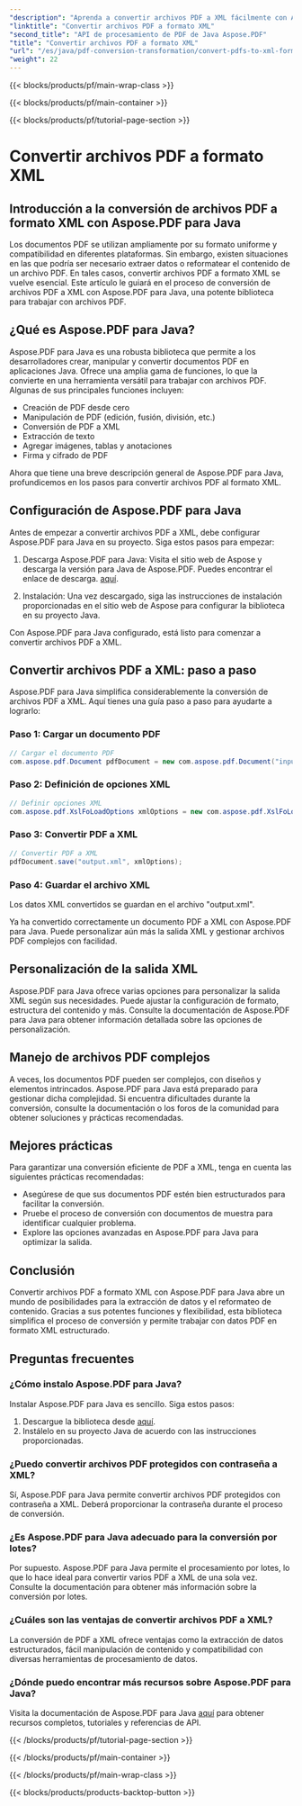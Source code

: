 ```yaml
---
"description": "Aprenda a convertir archivos PDF a XML fácilmente con Aspose.PDF para Java. Guía paso a paso y buenas prácticas para una conversión eficiente."
"linktitle": "Convertir archivos PDF a formato XML"
"second_title": "API de procesamiento de PDF de Java Aspose.PDF"
"title": "Convertir archivos PDF a formato XML"
"url": "/es/java/pdf-conversion-transformation/convert-pdfs-to-xml-format/"
"weight": 22
---
```


{{< blocks/products/pf/main-wrap-class >}}

{{< blocks/products/pf/main-container >}}

{{< blocks/products/pf/tutorial-page-section >}}

# Convertir archivos PDF a formato XML


## Introducción a la conversión de archivos PDF a formato XML con Aspose.PDF para Java

Los documentos PDF se utilizan ampliamente por su formato uniforme y compatibilidad en diferentes plataformas. Sin embargo, existen situaciones en las que podría ser necesario extraer datos o reformatear el contenido de un archivo PDF. En tales casos, convertir archivos PDF a formato XML se vuelve esencial. Este artículo le guiará en el proceso de conversión de archivos PDF a XML con Aspose.PDF para Java, una potente biblioteca para trabajar con archivos PDF.

## ¿Qué es Aspose.PDF para Java?

Aspose.PDF para Java es una robusta biblioteca que permite a los desarrolladores crear, manipular y convertir documentos PDF en aplicaciones Java. Ofrece una amplia gama de funciones, lo que la convierte en una herramienta versátil para trabajar con archivos PDF. Algunas de sus principales funciones incluyen:

- Creación de PDF desde cero
- Manipulación de PDF (edición, fusión, división, etc.)
- Conversión de PDF a XML
- Extracción de texto
- Agregar imágenes, tablas y anotaciones
- Firma y cifrado de PDF

Ahora que tiene una breve descripción general de Aspose.PDF para Java, profundicemos en los pasos para convertir archivos PDF al formato XML.

## Configuración de Aspose.PDF para Java

Antes de empezar a convertir archivos PDF a XML, debe configurar Aspose.PDF para Java en su proyecto. Siga estos pasos para empezar:

1. Descarga Aspose.PDF para Java: Visita el sitio web de Aspose y descarga la versión para Java de Aspose.PDF. Puedes encontrar el enlace de descarga. [aquí](https://releases.aspose.com/pdf/java/).

2. Instalación: Una vez descargado, siga las instrucciones de instalación proporcionadas en el sitio web de Aspose para configurar la biblioteca en su proyecto Java.

Con Aspose.PDF para Java configurado, está listo para comenzar a convertir archivos PDF a XML.

## Convertir archivos PDF a XML: paso a paso

Aspose.PDF para Java simplifica considerablemente la conversión de archivos PDF a XML. Aquí tienes una guía paso a paso para ayudarte a lograrlo:

### Paso 1: Cargar un documento PDF

```java
// Cargar el documento PDF
com.aspose.pdf.Document pdfDocument = new com.aspose.pdf.Document("input.pdf");
```

### Paso 2: Definición de opciones XML

```java
// Definir opciones XML
com.aspose.pdf.XslFoLoadOptions xmlOptions = new com.aspose.pdf.XslFoLoadOptions();
```

### Paso 3: Convertir PDF a XML

```java
// Convertir PDF a XML
pdfDocument.save("output.xml", xmlOptions);
```

### Paso 4: Guardar el archivo XML

Los datos XML convertidos se guardan en el archivo "output.xml".

Ya ha convertido correctamente un documento PDF a XML con Aspose.PDF para Java. Puede personalizar aún más la salida XML y gestionar archivos PDF complejos con facilidad.

## Personalización de la salida XML

Aspose.PDF para Java ofrece varias opciones para personalizar la salida XML según sus necesidades. Puede ajustar la configuración de formato, estructura del contenido y más. Consulte la documentación de Aspose.PDF para Java para obtener información detallada sobre las opciones de personalización.

## Manejo de archivos PDF complejos

A veces, los documentos PDF pueden ser complejos, con diseños y elementos intrincados. Aspose.PDF para Java está preparado para gestionar dicha complejidad. Si encuentra dificultades durante la conversión, consulte la documentación o los foros de la comunidad para obtener soluciones y prácticas recomendadas.

## Mejores prácticas

Para garantizar una conversión eficiente de PDF a XML, tenga en cuenta las siguientes prácticas recomendadas:

- Asegúrese de que sus documentos PDF estén bien estructurados para facilitar la conversión.
- Pruebe el proceso de conversión con documentos de muestra para identificar cualquier problema.
- Explore las opciones avanzadas en Aspose.PDF para Java para optimizar la salida.

## Conclusión

Convertir archivos PDF a formato XML con Aspose.PDF para Java abre un mundo de posibilidades para la extracción de datos y el reformateo de contenido. Gracias a sus potentes funciones y flexibilidad, esta biblioteca simplifica el proceso de conversión y permite trabajar con datos PDF en formato XML estructurado.

## Preguntas frecuentes

### ¿Cómo instalo Aspose.PDF para Java?

Instalar Aspose.PDF para Java es sencillo. Siga estos pasos:
1. Descargue la biblioteca desde [aquí](https://releases.aspose.com/pdf/java/).
2. Instálelo en su proyecto Java de acuerdo con las instrucciones proporcionadas.

### ¿Puedo convertir archivos PDF protegidos con contraseña a XML?

Sí, Aspose.PDF para Java permite convertir archivos PDF protegidos con contraseña a XML. Deberá proporcionar la contraseña durante el proceso de conversión.

### ¿Es Aspose.PDF para Java adecuado para la conversión por lotes?

Por supuesto. Aspose.PDF para Java permite el procesamiento por lotes, lo que lo hace ideal para convertir varios PDF a XML de una sola vez. Consulte la documentación para obtener más información sobre la conversión por lotes.

### ¿Cuáles son las ventajas de convertir archivos PDF a XML?

La conversión de PDF a XML ofrece ventajas como la extracción de datos estructurados, fácil manipulación de contenido y compatibilidad con diversas herramientas de procesamiento de datos.

### ¿Dónde puedo encontrar más recursos sobre Aspose.PDF para Java?

Visita la documentación de Aspose.PDF para Java [aquí](https://reference.aspose.com/pdf/java/) para obtener recursos completos, tutoriales y referencias de API.

{{< /blocks/products/pf/tutorial-page-section >}}

{{< /blocks/products/pf/main-container >}}

{{< /blocks/products/pf/main-wrap-class >}}

{{< blocks/products/products-backtop-button >}}